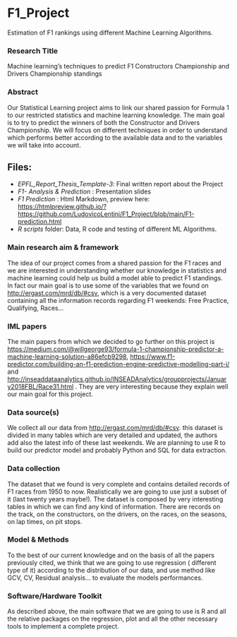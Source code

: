 # F1_Project
Estimation of F1 rankings using different Machine Learning Algorithms.

### Research Title
Machine learning’s techniques to predict F1 Constructors Championship and Drivers Championship standings

### Abstract
Our Statistical Learning project aims to link our shared passion for Formula 1 to our restricted statistics and machine learning knowledge. The main goal is to try to predict the winners of both the Constructor and Drivers Championship. We will focus on different techniques in order to understand which performs better according to the available data and to the variables we will take into account.

## Files:
- *EPFL_Report_Thesis_Template-3*: Final written report about the Project
- *F1- Analysis & Prediction* : Presentation slides 
- *F1 Prediction* : Html Markdown, preview here: https://htmlpreview.github.io/?https://github.com/LudovicoLentini/F1_Project/blob/main/F1-prediction.html
- *R scripts* folder: Data, R code and testing of different ML Algorithms.


### Main research aim & framework
The idea of our project comes from a shared passion for the F1 races and we are interested in understanding whether our knowledge in statistics and machine learning could help us build a model able to predict F1 standings. In fact our main goal is to use some of the variables that we found on http://ergast.com/mrd/db/#csv, which is a very documented dataset containing all the information records regarding F1 weekends: Free Practice, Qualifying, Races…

### IML papers
The main papers from which we decided to go further on this project is https://medium.com/@willgeorge93/formula-1-championship-predictor-a-machine-learning-solution-a86efcb9298, https://www.f1-predictor.com/building-an-f1-prediction-engine-predictive-modelling-part-i/ and http://inseaddataanalytics.github.io/INSEADAnalytics/groupprojects/January2018FBL/Race31.html . They are very interesting because they explain well our main goal for this project.

### Data source(s)
We collect all our data from http://ergast.com/mrd/db/#csv. this dataset is divided in many tables which are very detailed and updated, the authors add also the latest info of these last weekends. We are planning to use R to build our predictor model and probably Python and SQL for data extraction.

### Data collection
The dataset that we found is very complete and contains detailed records of F1 races from 1950 to now. Realistically we are going to use just a subset of it (last twenty years maybe!). The dataset is composed by very interesting tables in which we can find any kind of information. There are records on the track, on the constructors, on the drivers, on the races, on the seasons, on lap times, on pit stops.

### Model & Methods
To the best of our current knowledge and on the basis of all the papers previously cited, we think that we are going to use regression ( different type of it) according to the distribution of our data, and use method like GCV, CV, Residual analysis… to evaluate the models performances.

### Software/Hardware Toolkit
As described above, the main software that we are going to use is R and all the relative packages on the regression, plot and all the other necessary tools to implement a complete project.



